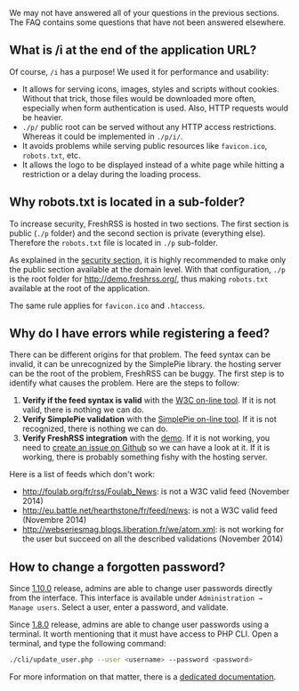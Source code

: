 We may not have answered all of your questions in the previous sections. The FAQ contains some questions that have not been answered elsewhere.

## What is /i at the end of the application URL?

Of course, ```/i``` has a purpose! We used it for performance and usability:

* It allows for serving icons, images, styles and scripts without cookies. Without that trick, those files would be downloaded more often, especially when form authentication is used. Also, HTTP requests would be heavier.
* ```./p/``` public root can be served without any HTTP access restrictions. Whereas it could be implemented in ```./p/i/```.
* It avoids problems while serving public resources like ```favicon.ico```, ```robots.txt```, etc.
* It allows the logo to be displayed instead of a white page while hitting a restriction or a delay during the loading process.

## Why robots.txt is located in a sub-folder?

To increase security, FreshRSS is hosted in two sections. The first section is public (```./p``` folder) and the second section is private (everything else). Therefore the ```robots.txt``` file is located in ```./p``` sub-folder.

As explained in the [security section](/en/User_documentation/Installation/Security), it is highly recommended to make only the public section available at the domain level. With that configuration, ```./p``` is the root folder for http://demo.freshrss.org/, thus making ```robots.txt``` available at the root of the application.

The same rule applies for ```favicon.ico``` and ```.htaccess```.

## Why do I have errors while registering a feed?

There can be different origins for that problem.
The feed syntax can be invalid, it can be unrecognized by the SimplePie library. the hosting server can be the root of the problem, FreshRSS can be buggy.
The first step is to identify what causes the problem.
Here are the steps to follow:

1. __Verify if the feed syntax is valid__ with the [W3C on-line tool](http://validator.w3.org/feed/ "RSS and Atom feed validator"). If it is not valid, there is nothing we can do.
1. __Verify SimplePie validation__ with the [SimplePie on-line tool](http://simplepie.org/demo/ "SimplePie official demo"). If it is not recognized, there is nothing we can do.
1. __Verify FreshRSS integration__ with the [demo](http://demo.freshrss.org "FreshRSS official demo"). If it is not working, you need to [create an issue on Github](https://github.com/FreshRSS/FreshRSS/issues/new "Create an issue for FreshRSS") so we can have a look at it. If it is working, there is probably something fishy with the hosting server.

Here is a list of feeds which don't work:

* http://foulab.org/fr/rss/Foulab_News: is not a W3C valid feed (November 2014)
* http://eu.battle.net/hearthstone/fr/feed/news: is not a W3C valid feed (Novembre 2014)
* http://webseriesmag.blogs.liberation.fr/we/atom.xml: is not working for the user but succeed on all the described validations (November 2014)

## How to change a forgotten password?

Since [1.10.0](https://github.com/FreshRSS/FreshRSS/releases/tag/1.10.0) release, admins are able to change user passwords directly from the interface. This interface is available under  ```Administration → Manage users```.
Select a user, enter a password, and validate.

Since [1.8.0](https://github.com/FreshRSS/FreshRSS/releases/tag/1.8.0) release, admins are able to change user passwords using a terminal. It worth mentioning that it must have access to PHP CLI. Open a terminal, and type the following command:
```sh
./cli/update_user.php --user <username> --password <password>
```
For more information on that matter, there is a [dedicated documentation](../../cli/README.md).